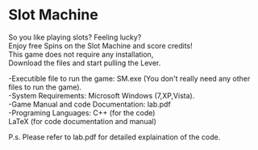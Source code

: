 # Slot Machine

So you like playing slots? Feeling lucky?  
Enjoy free Spins on the Slot Machine and score credits!  
This game does not require any installation,  
Download the files and start pulling the Lever.  
  
-Executible file to run the game: SM.exe (You don't really need any other files to run the game).  
-System Requirements: Microsoft Windows (7,XP,Vista).  
-Game Manual and code Documentation: lab.pdf  
-Programing Languages: C++ (for the code)  
                         LaTeX (for code documentation and manual)  
  
P.s. Please refer to lab.pdf for detailed explaination of the code.  
